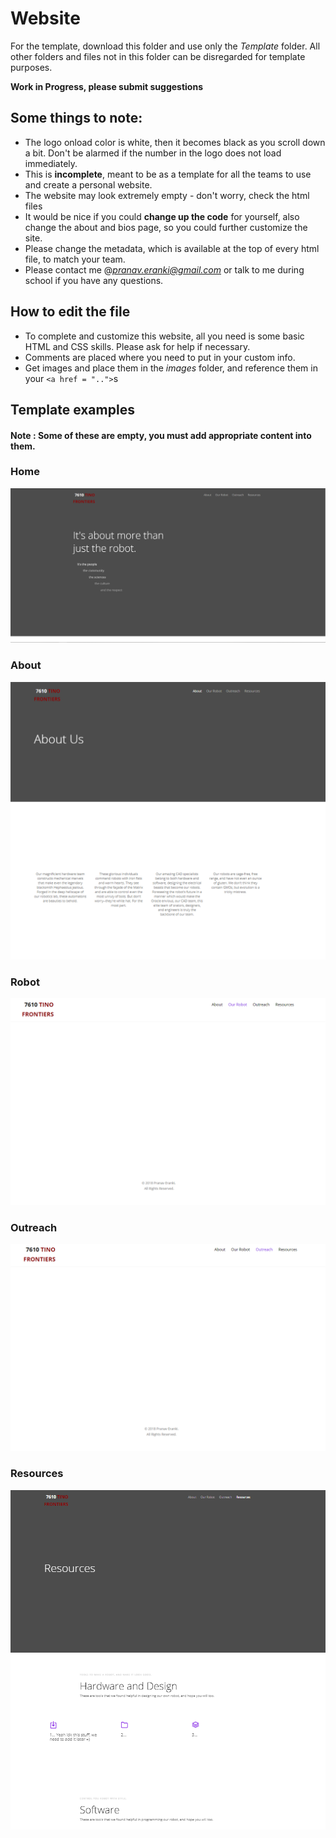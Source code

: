 # Website
For the template, download this folder and use only the *Template* folder. All other folders and files not in this folder can be disregarded for template purposes.

__Work in Progress, please submit suggestions__

## Some things to note:
* The logo onload color is white, then it becomes black as you scroll down a bit. Don't be alarmed if the number in the logo does not load immediately.
* This is __incomplete__, meant to be as a template for all the teams to use and create a personal website.
* The website may look extremely empty - don't worry, check the html files
* It would be nice if you could __change up the code__ for yourself, also change the about and bios page, so you could further customize the site.
* Please change the metadata, which is available at the top of every html file, to match your team.
* Please contact me @*pranav.eranki@gmail.com* or talk to me during school if you have any questions.

## How to edit the file
* To complete and customize this website, all you need is some basic HTML and CSS skills. Please ask for help if necessary.
* Comments are placed where you need to put in your custom info.
* Get images and place them in the *images* folder, and reference them in your `<a href = "..">`s


## Template examples
#### Note : Some of these are empty, you must add appropriate content into them.

### Home

![](images/template_home_page_example.PNG)

### About

![](images/template_about_page_example.PNG)

### Robot

![](images/template_robot_page_example.PNG)

### Outreach

![](images/template_outreach_page_example.PNG)

### Resources

![](images/template_resources_page_example.PNG)
